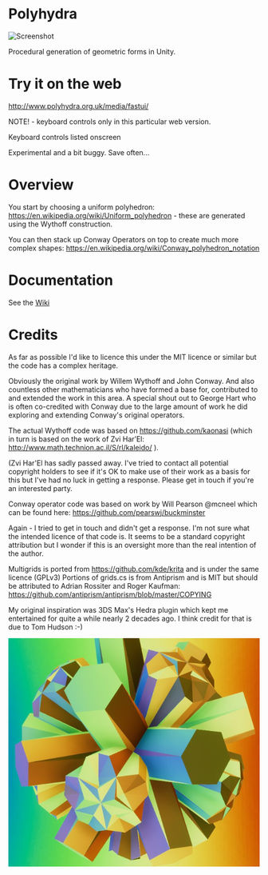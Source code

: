 # Polyhydra

![Screenshot](https://pro2-bar-s3-cdn-cf1.myportfolio.com/1e3b6316-da77-4fd2-a111-e12070c11b10/2977d391-d8a0-4759-8f3b-fe112b8957b8_rwc_0x22x975x549x975.png?h=f2ff1682c51247d1bc76e926872686e2)

Procedural generation of geometric forms in Unity.

# Try it on the web

http://www.polyhydra.org.uk/media/fastui/

NOTE! - keyboard controls only in this particular web version.

Keyboard controls listed onscreen

Experimental and a bit buggy. Save often...

# Overview

You start by choosing a uniform polyhedron: https://en.wikipedia.org/wiki/Uniform_polyhedron - these are generated using the Wythoff construction.

You can then stack up Conway Operators on top to create much more complex shapes: https://en.wikipedia.org/wiki/Conway_polyhedron_notation

# Documentation

See the [Wiki](https://github.com/IxxyXR/Polyhydra/wiki)

# Credits

As far as possible I'd like to licence this under the MIT licence or similar but the code has a complex heritage. 

Obviously the original work by Willem Wythoff and John Conway. And also countless other mathematicians who have formed a base for, contributed to and extended the work in this area. A special shout out to George Hart who is often co-credited with Conway due to the large amount of work he did exploring and extending Conway's original operators. 

The actual Wythoff code was based on https://github.com/kaonasi (which in turn is based on the work of Zvi Har’El: http://www.math.technion.ac.il/S/rl/kaleido/ ).

(Zvi Har'El has sadly passed away. I've tried to contact all potential copyright holders to see if it's OK to make use of their work as a basis for this but I've had no luck in getting a response. Please get in touch if you're an interested party.

Conway operator code was based on work by Will Pearson @mcneel which can be found here: https://github.com/pearswj/buckminster

Again - I tried to get in touch and didn't get a response. I'm not sure what the intended licence of that code is. It seems to be a standard copyright attribution but I wonder if this is an oversight more than the real intention of the author.

Multigrids is ported from https://github.com/kde/krita and is under the same licence (GPLv3)
Portions of grids.cs is from Antiprism and is MIT but should be attributed to Adrian Rossiter and Roger Kaufman: https://github.com/antiprism/antiprism/blob/master/COPYING

My original inspiration was 3DS Max's Hedra plugin which kept me entertained for quite a while nearly 2 decades ago. I think credit for that is due to Tom Hudson :-)

![Screenshot](https://github.com/Ixxy-Open-Source/wythoff-polyhedra/blob/master/0.png)

